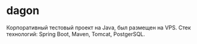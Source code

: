 # dagon
Корпоративный тестовый проект на Java, был размещен на VPS.
Стек технологий: Spring Boot, Maven, Tomcat, PostgerSQL.

